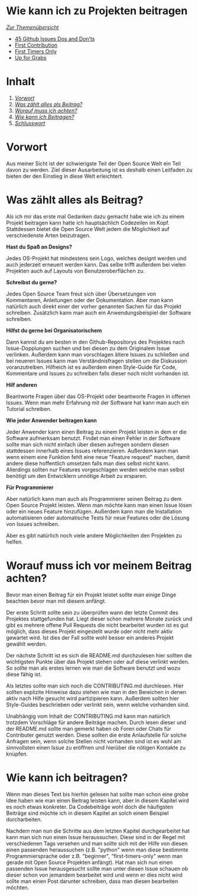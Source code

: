 Wie kann ich zu Projekten beitragen
===================================

*[Zur Themenübersicht](../themen.md)*

- [45 Github Issues Dos and Don’ts](https://hackernoon.com/45-github-issues-dos-and-donts-dfec9ab4b612)
- [First Contribution](https://github.com/Roshanjossey/first-contributions)
- [First Timers Only](https://github.com/search?q=label:first-timers-only&state=open&type=Issues)
- [Up for Grabs](https://up-for-grabs.net/#/)



Inhalt
=
1. *[Vorwort](#Vorwort)*
2. *[Was zählt alles als Beitrag?](#Beitrag)*
3. *[Worauf muss ich achten?](#Worauf)*
4. *[Wie kann ich Beitragen?](#Wie?)*
5. *[Schlusswort](#Schluss)*


Vorwort
=
Aus meiner Sicht ist der schwierigste Teil der Open Source Welt ein Teil davon zu werden. Ziel dieser Ausarbeitung ist es deshalb einen Leitfaden zu bieten der den Einstieg in diese Welt erleichtert. 

Was zählt alles als Beitrag?
=
Als ich mir das erste mal Gedanken dazu gemacht habe wie ich zu einem Projekt beitragen kann hatte ich hauptsächlich Codezeilen im Kopf. Stattdessen bietet die Open Source Welt jedem die Möglichkeit auf verschiedenste Arten beizutragen.

**Hast du Spaß an Designs?**

Jedes OS-Projekt hat mindestens sein Logo, welches designt werden und auch jederzeit erneuert werden kann. Das selbe trifft außerdem bei vielen Projekten auch auf Layouts von Benutzeroberflächen zu.

**Schreibst du gerne?**

Jedes Open Source Team freut sich über Übersetzungen von Kommentaren, Anleitungen oder der Dokumentation. Aber man kann natürlich auch direkt einer der vorher genannten Sachen für das Projekt schreiben. Zusätzlich kann man auch ein Anwendungsbeispiel der Software schreiben.

**Hilfst du gerne bei Organisatorischem**

Dann kannst du am besten in den Github-Repositorys des Projektes nach Issue-Dopplungen suchen und bei diesen zu dem Originalem Issue verlinken. Außerdem kann man vorschlagen ältere Issues zu schließen und bei neueren Issues kann man Verständnisfragen stellen um die Diskussion voranzutreiben. Hilfreich ist es außerdem einen Style-Guide für Code, Kommentare und Issues zu schreiben falls dieser noch nicht vorhanden ist.

**Hilf anderen**

Beantworte Fragen über das OS-Projekt oder beantworte Fragen in offenen Issues. Wenn man mehr Erfahrung mit der Software hat kann man auch ein Tutorial schreiben.

**Wie jeder Anwender beitragen kann**

Jeder Anwender kann einen Beitrag zu einem Projekt leisten in dem er die Software aufmerksam benutzt. Findet man einen Fehler in der Software sollte man sich nicht einfach über diesen aufregen sondern diesen stattdessen innerhalb eines Issues referenzieren. Außerdem kann man wenn einem eine Funktion fehlt eine neue "Feature request" machen, damit andere diese hoffentlich umsetzen falls man dies selbst nicht kann. Allerdings sollten nur Features vorgeschlagen werden welche man selbst benötigt um den Entwicklern unnötige Arbeit zu ersparen. 

**Für Programmierer**

Aber natürlich kann man auch als Programmierer seinen Beitrag zu dem Open Source Projekt leisten. Wenn man möchte kann man einen Issue lösen oder ein neues Feature hinzufügen. Außerdem kann man die Installation automatisieren oder automatische Tests für neue Features oder die Lösung von Issues schreiben.

Aber es gibt natürlich noch viele andere Möglichkeiten den Projekten zu helfen.


Worauf muss ich vor meinem Beitrag achten?
=
Bevor man einen Beitrag für ein Projekt leistet sollte man einige Dinge beachten bevor man mit diesem anfängt.

Der erste Schritt sollte sein zu überprüfen wann der letzte Commit des Projektes stattgefunden hat. Liegt dieser schon mehrere Monate zurück und gibt es mehrere offene Pull Requests die nicht bearbeitet wurden ist es gut möglich, dass dieses Projekt eingestellt wurde oder nicht mehr aktiv gewartet wird. Ist dies der Fall sollte wohl besser ein anderes Projekt gewählt werden.

Der nächste Schritt ist es sich die README.md durchzulesen hier sollten die wichtigsten Punkte über das Projekt stehen oder auf diese verlinkt werden. So sollte man als erstes lernen wie man die Software benutzt und wozu diese fähig ist.

Als letztes sollte man sich noch die CONTRIBUTING.md durchlesen. Hier sollten explizite Hinweise dazu stehen wie man in den Bereichen in denen aktiv nach Hilfe gesucht wird partizipieren kann. Außerdem sollten hier Style-Guides beschrieben oder verlinkt sein, wenn welche vorhanden sind.

Unabhängig vom Inhalt der CONTRIBUTING.md kann man natürlich trotzdem Vorschläge für andere Beiträge machen. Durch lesen dieser und der README.md sollte man gemerkt haben ob Foren oder Chats für Contributer genutzt werden. Diese sollten die erste Anlaufstelle für solche Anfragen sein, wenn solche Stellen nicht vorhanden sind ist es wohl am sinnvollsten einen Issue zu eröffnen und hierüber die nötigen Kontakte zu knüpfen. 



Wie kann ich beitragen?
=
Wenn man dieses Text bis hierhin gelesen hat sollte man schon eine grobe Idee haben wie man einen Beitrag leisten kann, aber in diesem Kapitel wird es noch etwas konkreter. Da Codebeiträge wohl doch die häufigsten Beiträge sind möchte ich in diesem Kapitel an solch einem Beispiel durcharbeiten. 

Nachdem man nun die Schritte aus dem letzten Kapitel durchgearbeitet hat kann man sich nun einen Issue heraussuchen. Diese sind in der Regel mit verschiedenen Tags versehen und man sollte sich mit der Hilfe von diesen einen passenden heraussuchen (z.B. "python" wenn man diese bestimmte Programmiersprache oder z.B. "beginner", "first-timers-only" wenn man gerade mit Open Source Projekten anfängt). Hat man sich nun einen passenden Issue herausgesucht sollte man unter diesen Issue schauen ob dieser schon von jemandem bearbeitet wird und wenn er dies nicht wird sollte man einen Post darunter schreiben, dass man diesen bearbeiten möchten.
